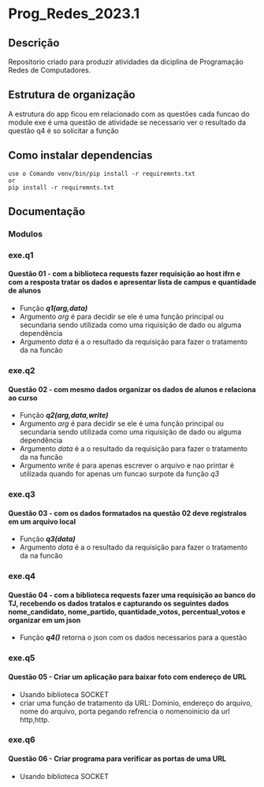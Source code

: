 # Prog_Redes_2023.1
## Descrição 
 Repositorio criado para produzir atividades da diciplina de Programação Redes de Computadores.
## Estrutura de organização
 A estrutura do app ficou em relacionado com as questões cada funcao do module exe é uma questão de atividade se necessario ver o resultado da questão q4 é so solicitar a função
## Como instalar dependencias
    use o Comando venv/bin/pip install -r requiremnts.txt
    or
    pip install -r requiremnts.txt

## Documentação
 ### Modulos
  ### exe.q1
   #### Questão 01 - com a biblioteca requests fazer requisição ao host ifrn e com a resposta tratar os dados e apresentar lista de campus e quantidade de alunos
   * Função __*q1(arg,data)*__
   * Argumento *arg* é para decidir se ele é uma função principal ou secundaria sendo utilizada como uma riquisição de dado ou alguma dependência
   * Argumento *data* é a o resultado da requisição para fazer o tratamento da na funcão
  ### exe.q2
   #### Questão 02 - com mesmo dados organizar os dados de alunos e relaciona ao curso
   * Função __*q2(arg,data,write)*__
   * Argumento *arg* é para decidir se ele é uma função principal ou secundaria sendo utilizada como uma riquisição de dado ou alguma dependência
   * Argumento *data* é a o resultado da requisição para fazer o tratamento da na funcão
   * Argumento *write* é para apenas escrever o arquivo e nao printar é utilizada quando for apenas um funcao surpote da função *q3*
  ### exe.q3
   #### Questão 03 - com os dados formatados na questão 02 deve registralos em um arquivo local
   * Função __*q3(data)*__
   * Argumento *data* é a o resultado da requisição para fazer o tratamento da na funcão 
  ### exe.q4
   #### Questão 04 - com a biblioteca requests fazer uma requisição ao banco do TJ, recebendo os dados tratalos e capturando os seguintes dados nome_candidato, nome_partido, quantidade_votos, percentual_votos e organizar em um json
   * Função __*q4()*__ retorna o json com os dados necessarios para a questão
  ### exe.q5
   #### Questão 05 - Criar um aplicação para baixar foto com endereço de URL
   * Usando biblioteca SOCKET
   * criar uma função de tratamento da URL: Dominio, endereço do arquivo, nome do arquivo, porta pegando refrencia o nomenoinicio da url http,http.
  ### exe.q6
   #### Questão 06 - Criar programa para verificar as portas de uma URL
   * Usando biblioteca SOCKET
  
